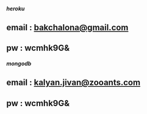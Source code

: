##### heroku

## email : bakchalona@gmail.com

## pw : wcmhk9G&

##### mongodb

## email : kalyan.jivan@zooants.com

## pw : wcmhk9G&
